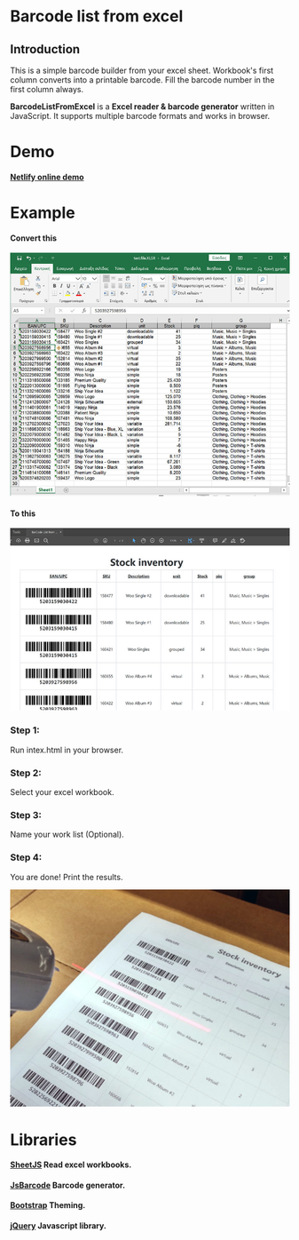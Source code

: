 # Barcode list from excel

Introduction
----
This is a simple barcode builder from your excel sheet. 
Workbook's first column converts into a printable barcode. Fill the barcode number in the first column always.

**BarcodeListFromExcel** is a **Excel reader & barcode generator** written in JavaScript. It supports multiple barcode formats and works in browser.

# Demo
#### [Netlify online demo](https://barcodelistfromexcel.netlify.app/)

# Example
#### Convert this
![Excel sheet](/assets/images/image_1.jpg)

#### To this
![Excel sheet](/assets/images/image_4.jpg)

### Step 1:
Run intex.html in your browser.

### Step 2:
Select your excel workbook.

### Step 3:
Name your work list (Optional).

### Step 4:
You are done! Print the results.

![Excel sheet](/assets/images/image_5.jpg)

# Libraries

#### [SheetJS](https://github.com/SheetJS/sheetjs) Read excel workbooks.
#### [JsBarcode](https://github.com/lindell/JsBarcode) Barcode generator.
#### [Bootstrap](https://getbootstrap.com/) Theming.
#### [jQuery](https://jquery.com/) Javascript library.